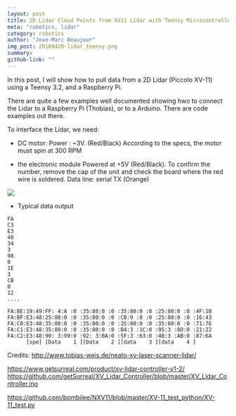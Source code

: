 ```yaml
---
layout: post
title: 2D Lidar Cloud Points from XV11 Lidar with Teensy Microcontroller and Raspberry Pi
meta: "robotics, lidar"
category: robotics
author: "Jean-Marc Beaujour"
img_post: 20180420-lidar_teensy.png
summary: 
github-link: ""
---
```


<script src="/js/plotly-latest.min.js"></script>

<script type="text/javascript"
   src="https://cdnjs.cloudflare.com/ajax/libs/mathjax/2.7.2/MathJax.js?config=TeX-AMS-MML_HTMLorMML">
</script>


In this post, I will show how to pull data from a 2D Lidar (Piccolo XV-11) using a Teensy 3.2, and a Raspberry Pi.

There are quite a few examples well documented showing hwo to connect the Lidar to a Raspberry Pi (Thobias), or to a Arduino.
There are code examples out there.

To interface the Lidar, we need:

* DC motor: 
Power : ~3V. (Red/Black)
According to the specs, the motor must spin at 300 RPM

* the electronic module
Powered at +5V (Red/Black). To confirm the number, remove the cap of the unit and check the board where the red wire is soldered.
Data line: serial TX (Orange)

<img src="images/20180420/circuit.png">


* Typical data output 
```
FA
C3
E3
48
34
3
98
0
1E
3
CB
0
12
....
```


```
FA:BE:19:49:FF: 4:A :0 :35:80:0 :0 :35:80:0 :0 :25:80:0 :0 :4F:1B
FA:BF:E3:48:25:80:0 :0 :35:80:0 :0 :CB:9 :8 :0 :25:80:0 :0 :16:43
FA:C0:E3:48:35:80:0 :0 :35:80:0 :0 :35:80:0 :0 :35:80:0 :0 :71:7E
FA:C1:E3:48:35:80:0 :0 :35:80:0 :0 :B4:3 :1C:0 :95:3 :8D:0 :21:22
FA:C2:E3:48:90: 3:99:0 :92: 3:BA:0 :5F:3 :63:0 :4B:3 :AB:0 :87:6A
      [spe] [Data    1 ][Data    2 ][data    3 ][data    4 ]
```


Credits: http://www.tobias-weis.de/neato-xv-laser-scanner-lidar/

https://www.getsurreal.com/product/xv-lidar-controller-v1-2/
https://github.com/getSurreal/XV_Lidar_Controller/blob/master/XV_Lidar_Controller.ino

https://github.com/bombilee/NXV11/blob/master/XV-11_test_python/XV-11_test.py


